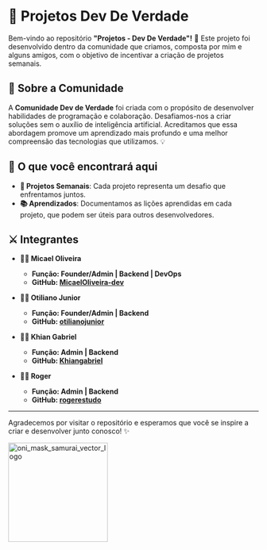 # :star2: Projetos Dev De Verdade

Bem-vindo ao repositório **"Projetos - Dev De Verdade"!** :rocket: Este projeto foi desenvolvido dentro da comunidade que criamos, composta por mim e alguns amigos, com o objetivo de incentivar a criação de projetos semanais.

## :handshake: Sobre a Comunidade

A **Comunidade Dev de Verdade** foi criada com o propósito de desenvolver habilidades de programação e colaboração. Desafiamos-nos a criar soluções sem o auxílio de inteligência artificial. Acreditamos que essa abordagem promove um aprendizado mais profundo e uma melhor compreensão das tecnologias que utilizamos. :bulb:

## :file_folder: O que você encontrará aqui

- **:wrench: Projetos Semanais**: Cada projeto representa um desafio que enfrentamos juntos.
- **:books: Aprendizados**: Documentamos as lições aprendidas em cada projeto, que podem ser úteis para outros desenvolvedores.

## :crossed_swords: Integrantes

 - **:man_technologist: Micael Oliveira**
   - **Função: Founder/Admin | Backend | DevOps**
   - **GitHub: [MicaelOliveira-dev](https://github.com/MicaelOliveira-dev)**

 - **:man_technologist: Otiliano Junior**
   - **Função: Founder/Admin | Backend**
   - **GitHub: [otilianojunior](https://github.com/otilianojunior)**

 - **:man_technologist: Khian Gabriel**
   - **Função: Admin | Backend**
   - **GitHub: [Khiangabriel](https://github.com/Khiangabriel)**

 - **:man_technologist: Roger**
   - **Função: Admin | Backend**
   - **GitHub: [rogerestudo](https://github.com/rogerestudo)**
---

Agradecemos por visitar o repositório e esperamos que você se inspire a criar e desenvolver junto conosco! :sparkles:

<img src="https://github.com/user-attachments/assets/8e7ecf65-6790-4694-b323-bc43d0469265" width="200" height="200" alt="oni_mask_samurai_vector_logo">
